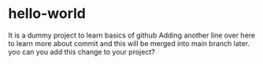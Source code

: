 # hello-world
It is a dummy project to learn basics of github
Adding another line over here to learn more about commit and this will be merged into main branch later.
yoo can you add this change to your project?
